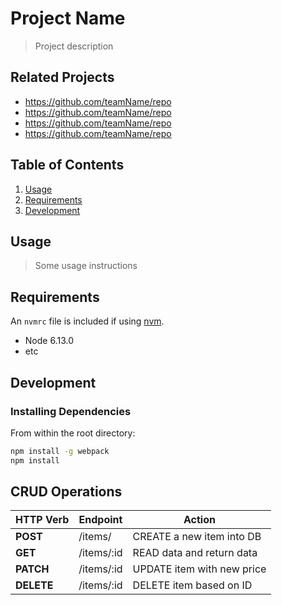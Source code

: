 # Project Name

> Project description

## Related Projects

  - https://github.com/teamName/repo
  - https://github.com/teamName/repo
  - https://github.com/teamName/repo
  - https://github.com/teamName/repo

## Table of Contents

1. [Usage](#Usage)
1. [Requirements](#requirements)
1. [Development](#development)

## Usage

> Some usage instructions

## Requirements

An `nvmrc` file is included if using [nvm](https://github.com/creationix/nvm).

- Node 6.13.0
- etc

## Development

### Installing Dependencies

From within the root directory:

```sh
npm install -g webpack
npm install
```

## CRUD Operations

| HTTP Verb |           Endpoint          |            Action            |
|-----------| --------------------------- | ---------------------------- |
| **POST**  |         /items/             |  CREATE a new item into DB   |
| **GET**   |       /items/:id            |  READ data and return data   |
| **PATCH** |       /items/:id            |  UPDATE item with new price  |
| **DELETE**|       /items/:id            |  DELETE item based on ID     |

